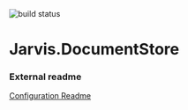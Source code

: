 <img src="http://demo.prxm.it:8811/app/rest/builds/buildType:Jarvis_DocumentStore_CI/statusIcon" alt="build status">

Jarvis.DocumentStore
===================

### External readme

[Configuration Readme](/assets/Configs/README.md)

